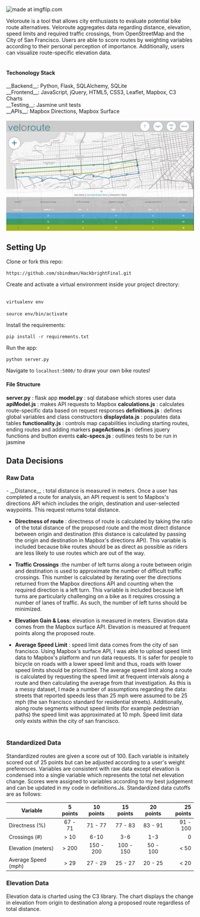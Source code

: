 <img src="https://i.imgflip.com/ioyvo.gif" title="made at imgflip.com">

Veloroute is a tool that allows city enthusiasts to evaluate potential bike route alternatives. Veloroute aggregates data regarding distance, elevation, speed limits and required traffic crossings, from OpenStreetMap and the City of San Francisco. Users are able to score routes by weighting variables according to their personal perception of importance. Additionally, users can visualize route-specific elevation data. 
<br><br>

<h4> Techonology Stack </h4>
__Backend__: Python, Flask, SQLAlchemy, SQLite <br>
__Frontend__: JavaScript, jQuery, HTML5, CSS3, Leaflet, Mapbox, C3 Charts <br>
__Testing__: Jasmine unit tests <br>
__APIs__: Mapbox Directions, Mapbox Surface
<br><br>

<img src="static/img/veloroute.png">

## Setting Up

Clone or fork this repo: 

```
https://github.com/sbindman/HackbrightFinal.git

```

Create and activate a virtual environment inside your project directory: 

```

virtualenv env

source env/bin/activate

```

Install the requirements:

```
pip install -r requirements.txt

```

Run the app:

```
python server.py

```
Navigate to `localhost:5000/` to draw your own bike routes!


<h4>File Structure</h4>

__server.py__ :  flask app 
__model.py__ : sql database which stores user data
__apiModel.js__ : makes API requests to Mapbox
__calculations.js__ : calculates route-specific data based on request responses
__definitions.js__ : defines global variables and class constructors
__displaydata.js__ : populates data tables
__functionality.js__ : controls map capabilities including starting routes, ending routes and adding markers
__pageActions.js__ : defines jquery functions and button events
__calc-specs.js__ : outlines tests to be run in jasmine


## Data Decisions
<h3> Raw Data </h3>
- __Distance__ : total distance is measured in meters. Once a user has completed a route for analysis, an API request is sent to Mapbox's directions API which includes the origin, destination and user-selected waypoints. This request returns total distance. 

- __Directness of route__ : directness of route is calculated by taking the ratio of the total distance of the proposed route and the most direct distance between origin and destination (this distance is calculated by passing the origin and destination in Mapbox's directions API). This variable is included because bike routes should be as direct as possible as riders are less likely to use routes which are out of the way. 

- __Traffic Crossings__ :the number of left turns along a route between origin and destination is used to approximate the number of difficult traffic crossings. This number is calculated by iterating over the directions returned from the Mapbox directions API and counting when the required direction is a left turn. This variable is included because left turns are particularly challenging on a bike as it requires crossing a number of lanes of traffic. As such, the number of left turns should be minimized. 

- __Elevation Gain & Loss__: elevation is measured in meters. Elevation data comes from the Mapbox surface API. Elevation is measured at frequent points along the proposed route. 

- __Average Speed Limit__ : speed limit data comes from the city of san francisco. Using Mapbox's surface API, I was able to upload speed limit data to Mapbox's platform and run data requests. It is safer for people to bicycle on roads with a lower speed limit and thus, roads with lower speed limits should be prioritized. The average speed limit along a route is calculated by requesting the speed limit at frequent intervals along a route and then calculating the average from that investigation. As this is a messy dataset, I made a number of assumptions regarding the data: streets that reported speeds less than 25 mph were assumed to be 25 mph (the san francisco standard for residential streets). Additionally, along route segments without speed limits (for example pedestrian paths) the speed limit was approximated at 10 mph. Speed limit data only exists within the city of san francisco.
<br><br>

<h3> Standardized Data</h3>
Standardized routes are given a score out of 100. Each variable is initaitely scored out of 25 points but can be adjusted according to a user's weight preferences. Variables are consistent with raw data except elevation is condensed into a single variable which represents the total net elevation change. Scores were assigned to variables according to my best judgement and can be updated in my code in definitions.Js. Standardized data cutoffs are as follows:

| Variable           |5 points |10 points|15 points |20 points |25 points|
| -------------      |:-------:|:-------:|:--------:|:--------:|--------:|
| Directness (%)     |67 - 71  |71 - 77  |77 - 83   |83 - 91   |91 - 100 |
| Crossings (#)      | > 10	   |6-10     |3-6	      |1-3	     |0        |
| Elevation (meters) |> 200    |150 - 200|100 - 150 |50 - 100  |< 50     |
| Average Speed (mph)|> 29     |27 - 29  |25 - 27   |20 - 25  |< 20      |



<h3> Elevation Data </h3>

Elevation data is charted using the C3 library.  The chart displays the change in elevation from origin to destination along a proposed route regardless of total distance.